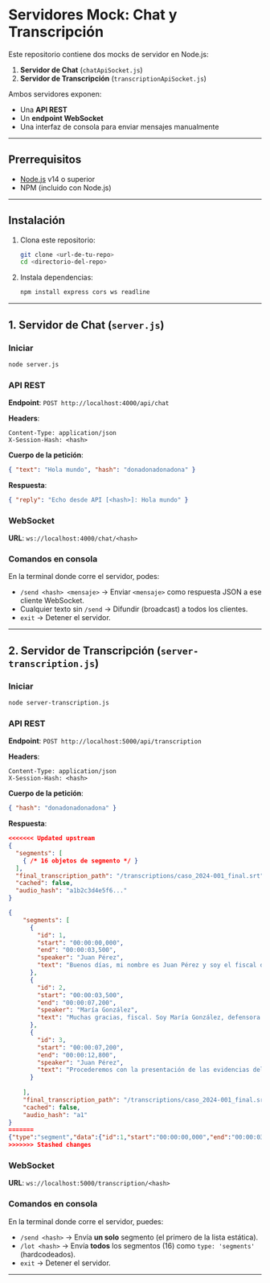 # Servidores Mock: Chat y Transcripción

Este repositorio contiene dos mocks de servidor en Node.js:

1. **Servidor de Chat** (`chatApiSocket.js`)
2. **Servidor de Transcripción** (`transcriptionApiSocket.js`)

Ambos servidores exponen:

* Una **API REST**
* Un **endpoint WebSocket**
* Una interfaz de consola para enviar mensajes manualmente

---

## Prerrequisitos

* [Node.js](https://nodejs.org/) v14 o superior
* NPM (incluido con Node.js)

---

## Instalación

1. Clona este repositorio:

   ```bash
   git clone <url-de-tu-repo>
   cd <directorio-del-repo>
   ```

2. Instala dependencias:

   ```bash
   npm install express cors ws readline
   ```

---

## 1. Servidor de Chat (`server.js`)

### Iniciar

```bash
node server.js
```

### API REST

**Endpoint**: `POST http://localhost:4000/api/chat`

**Headers**:

```
Content-Type: application/json
X-Session-Hash: <hash>
```

**Cuerpo de la petición**:

```json
{ "text": "Hola mundo", "hash": "donadonadonadona" }
```

**Respuesta**:

```json
{ "reply": "Echo desde API [<hash>]: Hola mundo" }
```

### WebSocket

**URL**: `ws://localhost:4000/chat/<hash>`


### Comandos en consola

En la terminal donde corre el servidor, podes:

* `/send <hash> <mensaje>` → Enviar `<mensaje>` como respuesta JSON a ese cliente WebSocket.
* Cualquier texto sin `/send` → Difundir (broadcast) a todos los clientes.
* `exit` → Detener el servidor.

---

## 2. Servidor de Transcripción (`server-transcription.js`)

### Iniciar

```bash
node server-transcription.js
```

### API REST

**Endpoint**: `POST http://localhost:5000/api/transcription`

**Headers**:

```
Content-Type: application/json
X-Session-Hash: <hash>
```

**Cuerpo de la petición**:

```json
{ "hash": "donadonadonadona" }
```

**Respuesta**:

```json
<<<<<<< Updated upstream
{
  "segments": [
    { /* 16 objetos de segmento */ }
  ],
  "final_transcription_path": "/transcriptions/caso_2024-001_final.srt",
  "cached": false,
  "audio_hash": "a1b2c3d4e5f6..."
} 

{
    "segments": [
      {
        "id": 1,
        "start": "00:00:00,000",
        "end": "00:00:03,500",
        "speaker": "Juan Pérez",
        "text": "Buenos días, mi nombre es Juan Pérez y soy el fiscal del caso."
      },
      {
        "id": 2,
        "start": "00:00:03,500",
        "end": "00:00:07,200",
        "speaker": "María González",
        "text": "Muchas gracias, fiscal. Soy María González, defensora pública."
      },
      {
        "id": 3,
        "start": "00:00:07,200",
        "end": "00:00:12,800",
        "speaker": "Juan Pérez",
        "text": "Procederemos con la presentación de las evidencias del caso número 2024-001."
      }
     
    ],
    "final_transcription_path": "/transcriptions/caso_2024-001_final.srt",
    "cached": false,
    "audio_hash": "a1"
}
=======
{"type":"segment","data":{"id":1,"start":"00:00:00,000","end":"00:00:03,500","speaker":"Juan Pérez","text":"Buenos días, mi nombre es Juan Pérez y soy el fiscal del caso."},"timestamp":"2025-08-01T18:22:34.714Z"}
>>>>>>> Stashed changes
```

### WebSocket

**URL**: `ws://localhost:5000/transcription/<hash>`


### Comandos en consola

En la terminal donde corre el servidor, puedes:

* `/send <hash>` → Envía **un solo** segmento (el primero de la lista estática).
* `/lot <hash>`  → Envía **todos** los segmentos (16) como `type: 'segments'` (hardcodeados).
* `exit`        → Detener el servidor.

---

